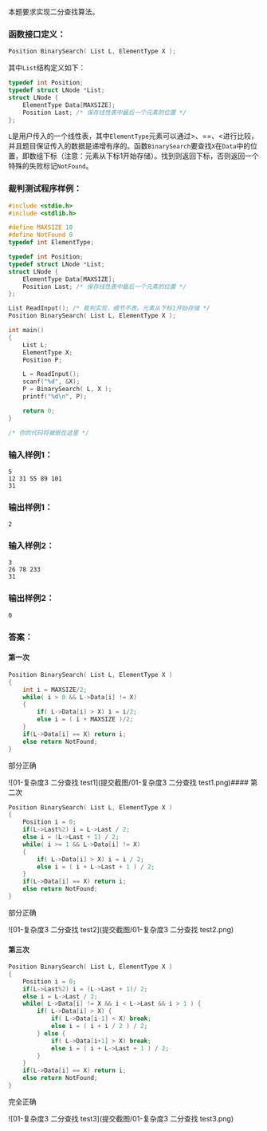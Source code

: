 本题要求实现二分查找算法。

### 函数接口定义：

```c++
Position BinarySearch( List L, ElementType X );
```

其中`List`结构定义如下：

```c++
typedef int Position;
typedef struct LNode *List;
struct LNode {
    ElementType Data[MAXSIZE];
    Position Last; /* 保存线性表中最后一个元素的位置 */
};
```

`L`是用户传入的一个线性表，其中`ElementType`元素可以通过>、==、<进行比较，并且题目保证传入的数据是递增有序的。函数`BinarySearch`要查找`X`在`Data`中的位置，即数组下标（注意：元素从下标1开始存储）。找到则返回下标，否则返回一个特殊的失败标记`NotFound`。

### 裁判测试程序样例：

```c++
#include <stdio.h>
#include <stdlib.h>

#define MAXSIZE 10
#define NotFound 0
typedef int ElementType;

typedef int Position;
typedef struct LNode *List;
struct LNode {
    ElementType Data[MAXSIZE];
    Position Last; /* 保存线性表中最后一个元素的位置 */
};

List ReadInput(); /* 裁判实现，细节不表。元素从下标1开始存储 */
Position BinarySearch( List L, ElementType X );

int main()
{
    List L;
    ElementType X;
    Position P;

    L = ReadInput();
    scanf("%d", &X);
    P = BinarySearch( L, X );
    printf("%d\n", P);

    return 0;
}

/* 你的代码将被嵌在这里 */
```

### 输入样例1：

```in
5
12 31 55 89 101
31
```

### 输出样例1：

```out
2
```

### 输入样例2：

```
3
26 78 233
31
```

### 输出样例2：

```
0
```

### 答案：

#### 第一次

```c
Position BinarySearch( List L, ElementType X )
{
    int i = MAXSIZE/2;
    while( i > 0 && L->Data[i] != X)
    {
        if( L->Data[i] > X) i = i/2;
        else i = ( i + MAXSIZE )/2;
    }
    if(L->Data[i] == X) return i;
    else return NotFound;
}
```

部分正确

![01-复杂度3 二分查找 test1](提交截图/01-复杂度3 二分查找 test1.png)####  第二次

```c
Position BinarySearch( List L, ElementType X )
{
    Position i = 0;
    if(L->Last%2) i = L->Last / 2;
    else i = (L->Last + 1) / 2;
    while( i >= 1 && L->Data[i] != X)
    {
        if( L->Data[i] > X) i = i / 2;
        else i = ( i + L->Last + 1 ) / 2;
    }
    if(L->Data[i] == X) return i;
    else return NotFound;
}
```

部分正确

![01-复杂度3 二分查找 test2](提交截图/01-复杂度3 二分查找 test2.png)

#### 第三次

```c
Position BinarySearch( List L, ElementType X )
{
    Position i = 0;
    if(L->Last%2) i = (L->Last + 1)/ 2;
    else i = L->Last / 2;
    while( L->Data[i] != X && i < L->Last && i > 1 ) {
        if( L->Data[i] > X) {
            if( L->Data[i-1] < X) break;
            else i = ( i + i / 2 ) / 2;
        } else {
            if( L->Data[i+1] > X) break;
            else i = ( i + L->Last + 1 ) / 2;
        }
    }
    if(L->Data[i] == X) return i;
    else return NotFound;
}
```

完全正确

![01-复杂度3 二分查找 test3](提交截图/01-复杂度3 二分查找 test3.png)